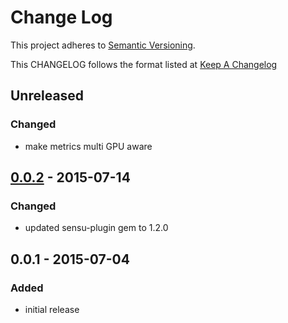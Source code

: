 # Change Log
This project adheres to [Semantic Versioning](http://semver.org/).

This CHANGELOG follows the format listed at [Keep A Changelog](http://keepachangelog.com/)

## Unreleased
### Changed
- make metrics multi GPU aware

## [0.0.2] - 2015-07-14
### Changed
- updated sensu-plugin gem to 1.2.0

## 0.0.1 - 2015-07-04
### Added
- initial release

[Unreleased]: https://github.com/sensu-plugins/sensu-plugins-nvidia/compare/0.0.2...HEAD
[0.0.2]: https://github.com/sensu-plugins/sensu-plugins-nvidia/compare/0.0.1...0.0.2
